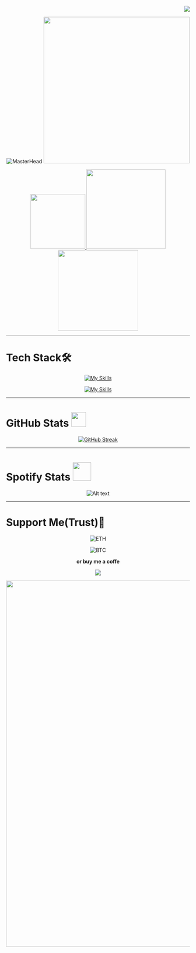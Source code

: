 <div align='right'>

![](https://komarev.com/ghpvc/?username=r1nk1337)
  
</div>

<div align='center'>

![MasterHead](https://github.com/user-attachments/assets/6118e206-0119-4823-9abe-bb23c3801db3)
<img align= "righ" width="400" src="https://cdn.dribbble.com/users/1187278/screenshots/16762086/media/10ba6161c70f3edd67f34e229b62b852.gif">

</div>

<div align='center'>

<a href='https://mail.google.com/mail/u/0/?fs=1&tf=cm&source=mailto&to=marton4ikmario%40gmail.com'>
<img src ='https://img.shields.io/badge/Email-me-red?logo=gmail&logoColor=white&style=for-the-badge' width='150'>
</a>
<a href='https://www.instagram.com/martonn4' target='_blank'>
<img src ='https://img.shields.io/badge/Instagram-page-purple?logo=instagram&logoColor=white&style=for-the-badge' width='217'>
</a>
<a href='https://x.com/r1nk1337off?t=o0AVGm9gTO6NK8xzPf8H5g&s=09'>
<img src ='https://img.shields.io/badge/X(Twitter)-page-black?logo=x&logoColor=white&style=for-the-badge' width='220'>
</a>
  
</div>

---

# Tech Stack🛠️

<div align='center'>

[![My Skills](https://skillicons.dev/icons?i=scss,ts,python,nodejs,react&theme=dark)]()

[![My Skills](https://skillicons.dev/icons?i=firebase,tailwind,vite,docker,git&theme=dark)]()

</div>

---

# GitHub Stats <img src='https://upload.wikimedia.org/wikipedia/commons/thumb/a/ae/Github-desktop-logo-symbol.svg/2048px-Github-desktop-logo-symbol.svg.png' width='40'>

<div align='center'>
  
<!--[![r1nk's GitHub stats-Dark](https://github-readme-stats.vercel.app/api?username=r1nk1337&show_icons=true&theme=dark#gh-dark-mode-only)](https://github.com/r1nk1337/github-readme-stats#gh-dark-mode-only)-->
[![GitHub Streak](http://github-readme-streak-stats.herokuapp.com?user=r1nk1337&theme=dark)](https://git.io/streak-stats)

</div>

---

# Spotify Stats <img src="https://www.freepnglogos.com/uploads/spotify-logo-png/spotify-logo-spotify-symbol-3.png" width='50'>

<div align='center'>

![Alt text](https://spotify-recently-played-readme.vercel.app/api?user=31hbayahl3tbws6gfo4b7jvm6gxu)
  
</div>

---

# Support Me(Trust)💸

<div align='center'>

![ETH](https://img.shields.io/badge/ETH-0x5991E5aba8881acA01b40573054589B3B2ac491C-purple?logo=ethereum&logoColor=white&style=for-the-badge)

![BTC](https://img.shields.io/badge/BTC-bc1q4cp97qlzksypjxa8m0y7j0xp8lyzpzks5jxyd8-yellow?logo=bitcoin&logoColor=white&style=for-the-badge)

**or buy me a coffe**

<a href="https://www.buymeacoffee.com/r1nk">

<img src="https://img.shields.io/badge/BTC-bc1q4cp97qlzksypjxa8m0y7j0xp8lyzpzks5jxyd8-yellow?logo=bitcoin&logoColor=white&style=for-the-badge"></a>

</div>

<div align="center">

<img src='https://capsule-render.vercel.app/api?type=waving&color=gradient&height=100&section=footer' width='1000'>

</div>
